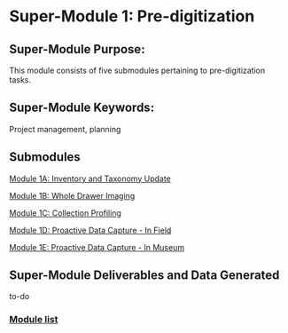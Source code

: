 # Super-Module 1: Pre-digitization

## Super-Module Purpose:
This module consists of five submodules pertaining to pre-digitization tasks.

## Super-Module Keywords:
Project management, planning

## Submodules
[Module 1A: Inventory and Taxonomy Update](module_1A.md)

[Module 1B: Whole Drawer Imaging](module_1B.md)

[Module 1C: Collection Profiling](module_1C.md)

[Module 1D: Proactive Data Capture - In Field](module_1D.md)

[Module 1E: Proactive Data Capture - In Museum](module_1E.md)

## Super-Module Deliverables and Data Generated
to-do

### [Module list](https://entcollnet.github.io/BugFlow/modules/)

